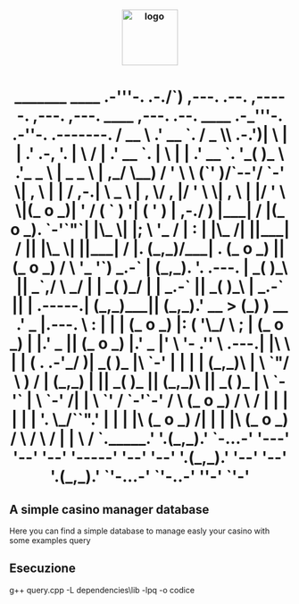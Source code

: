 <h3 align="center"><img src="https://i.imgur.com/yl0JUct.jpeg" alt="logo" height="100px"></h3>
<h1 align="center">    _______      ____       .-'''-. .-./`) ,---.   .--.    ,-----.            ,---.    ,---.   ____    ,---.   .--.   ____      .-_'''-.       .-''-.  .-------.     
   /   __  \   .'  __ `.   / _     \\ .-.')|    \  |  |  .'  .-,  '.          |    \  /    | .'  __ `. |    \  |  | .'  __ `.  '_( )_   \    .'_ _   \ |  _ _   \    
  | ,_/  \__) /   '  \  \ (`' )/`--'/ `-' \|  ,  \ |  | / ,-.|  \ _ \         |  ,  \/  ,  |/   '  \  \|  ,  \ |  |/   '  \  \|(_ o _)|  '  / ( ` )   '| ( ' )  |    
,-./  )       |___|  /  |(_ o _).    `-'`"`|  |\_ \|  |;  \  '_ /  | :        |  |\_   /|  ||___|  /  ||  |\_ \|  ||___|  /  |. (_,_)/___| . (_ o _)  ||(_ o _) /    
\  '_ '`)        _.-`   | (_,_). '.  .---. |  _( )_\  ||  _`,/ \ _/  |        |  _( )_/ |  |   _.-`   ||  _( )_\  |   _.-`   ||  |  .-----.|  (_,_)___|| (_,_).' __  
 > (_)  )  __ .'   _    |.---.  \  : |   | | (_ o _)  |: (  '\_/ \   ;        | (_ o _) |  |.'   _    || (_ o _)  |.'   _    |'  \  '-   .''  \   .---.|  |\ \  |  | 
(  .  .-'_/  )|  _( )_  |\    `-'  | |   | |  (_,_)\  | \ `"/  \  ) /         |  (_,_)  |  ||  _( )_  ||  (_,_)\  ||  _( )_  | \  `-'`   |  \  `-'    /|  | \ `'   / 
 `-'`-'     / \ (_ o _) / \       /  |   | |  |    |  |  '. \_/``".'          |  |      |  |\ (_ o _) /|  |    |  |\ (_ o _) /  \        /   \       / |  |  \    /  
   `._____.'   '.(_,_).'   `-...-'   '---' '--'    '--'    '-----'            '--'      '--' '.(_,_).' '--'    '--' '.(_,_).'    `'-...-'     `'-..-'  ''-'   `'-'   
                                                                                                                                                                     </h1>
<p>
  <h2 align="left">A simple casino manager database</h2>
  Here you can find a simple database to manage easly your casino with some examples query
</p>
<p align="center">
  <h2 align="left">Esecuzione</h2>
  g++ query.cpp -L dependencies\lib -lpq -o codice
</p>


